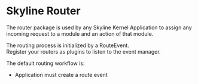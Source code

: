 # Skyline Router
The router package is used by any Skyline Kernel Application to assign any incoming request to a module and an action of that module.

The routing process is initialized by a RouteEvent.  
Register your routers as plugins to listen to the event manager.

The default routing workflow is:
- Application must create a route event

